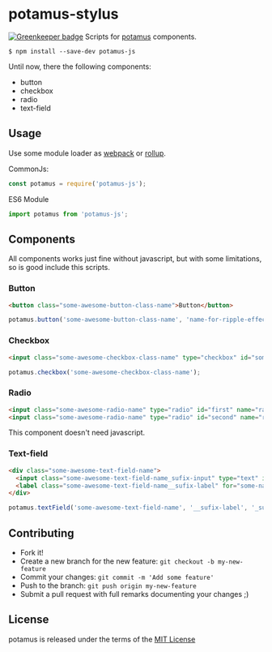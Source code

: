 # potamus-stylus

[![Greenkeeper badge](https://badges.greenkeeper.io/thiamsantos/potamus-js.svg)](https://greenkeeper.io/)
Scripts for [potamus](https://github.com/thiamsantos/potamus) components.

```$ npm install --save-dev potamus-js```

Until now, there the following components:
- button
- checkbox
- radio
- text-field


## Usage

Use some module loader as [webpack](https://webpack.github.io/) or [rollup](http://rollupjs.org/).

CommonJs:
```javascript
const potamus = require('potamus-js');
```
ES6 Module
```javascript
import potamus from 'potamus-js';
```
## Components
All components works just fine without javascript, but with some limitations, so is good include this scripts.
### Button
``` html
<button class="some-awesome-button-class-name">Button</button>
```
```javascript
potamus.button('some-awesome-button-class-name', 'name-for-ripple-effect-class');
```
### Checkbox
```html
<input class="some-awesome-checkbox-class-name" type="checkbox" id="some-name" name="some-name">
```
```javascript
potamus.checkbox('some-awesome-checkbox-class-name');
```
### Radio
```html
<input class="some-awesome-radio-name" type="radio" id="first" name="radio">
<input class="some-awesome-radio-name" type="radio" id="second" name="radio">
```
This component doesn't need javascript.
### Text-field
```html
<div class="some-awesome-text-field-name">
  <input class="some-awesome-text-field-name_sufix-input" type="text" id="some-name">
  <label class="some-awesome-text-field-name__sufix-label" for="some-name">Nome</label>
</div>
```
```javascript
potamus.textField('some-awesome-text-field-name', '__sufix-label', '_sufix-input');
```
## Contributing
- Fork it!
- Create a new branch for the new feature: `git checkout -b my-new-feature`
- Commit your changes: `git commit -m 'Add some feature'`
- Push to the branch: `git push origin my-new-feature`
- Submit a pull request with full remarks documenting your changes ;)

## License

potamus is released under the terms of the [MIT License](https://opensource.org/licenses/MIT)
